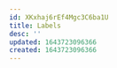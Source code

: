```yaml
---
id: XKxhaj6rEf4Mgc3C6ba1U
title: Labels
desc: ''
updated: 1643723096366
created: 1643723096366
---
```


